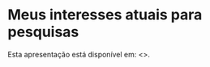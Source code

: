 
# Meus interesses atuais para pesquisas

<!-- badges: start -->
<!-- badges: end -->

Esta apresentação está disponível em: <>.

